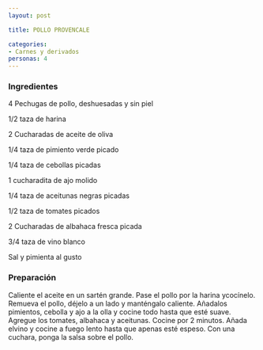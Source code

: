 ```yaml
---
layout: post

title: POLLO PROVENCALE

categories:
- Carnes y derivados
personas: 4 
---
```

<h3>Ingredientes</h3>
4 Pechugas de pollo, deshuesadas y sin piel

1/2 taza de harina

2 Cucharadas de aceite de oliva

1/4 taza de pimiento verde picado

1/4 taza de cebollas picadas

1 cucharadita de ajo molido

1/4 taza de aceitunas negras picadas

1/2 taza de tomates picados

2 Cucharadas de albahaca fresca picada

3/4 taza de vino blanco

Sal y pimienta al gusto

<h3>Preparación</h3>
Caliente el aceite en un sartén grande. Pase el pollo por la harina ycocínelo. Remueva el pollo, déjelo a un lado y manténgalo caliente. Añadalos pimientos, cebolla y ajo a la olla y cocine todo hasta que esté suave. Agregue los tomates, albahaca y aceitunas. Cocine por 2 minutos. Añada elvino y cocine a fuego lento hasta que apenas esté espeso. Con una cuchara, ponga la salsa sobre el pollo.